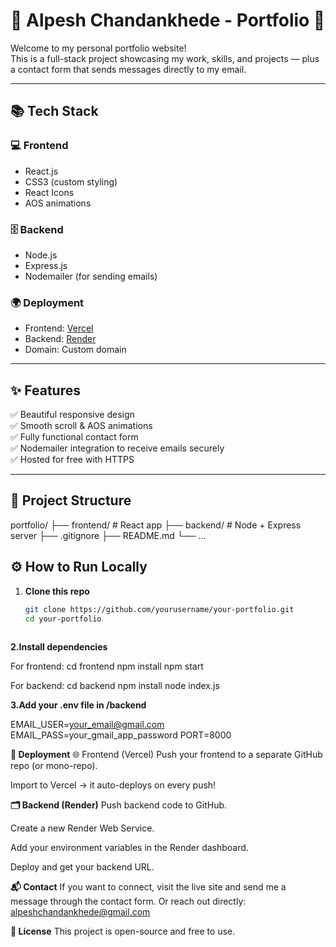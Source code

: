 # 🌟 Alpesh Chandankhede - Portfolio 🚀

Welcome to my personal portfolio website!  
This is a full-stack project showcasing my work, skills, and projects — plus a contact form that sends messages directly to my email.

---

## 📚 **Tech Stack**

### 💻 Frontend
- React.js
- CSS3 (custom styling)
- React Icons
- AOS animations

### 🗄️ Backend
- Node.js
- Express.js
- Nodemailer (for sending emails)

### 🌍 Deployment
- Frontend: [Vercel](https://vercel.com/)
- Backend: [Render](https://render.com/)  
- Domain: Custom domain 

---

## ✨ **Features**

✅ Beautiful responsive design  
✅ Smooth scroll & AOS animations  
✅ Fully functional contact form  
✅ Nodemailer integration to receive emails securely  
✅ Hosted for free with HTTPS

---

## 📂 **Project Structure**

portfolio/
├── frontend/ # React app
├── backend/ # Node + Express server
├── .gitignore
├── README.md
└── ...
## ⚙️ **How to Run Locally**

1. **Clone this repo**

   ```bash
   git clone https://github.com/yourusername/your-portfolio.git
   cd your-portfolio
  
**2.Install dependencies**

For frontend:
cd frontend
npm install
npm start

For backend:
cd backend
npm install
node index.js


**3.Add your .env file in /backend**

EMAIL_USER=your_email@gmail.com
EMAIL_PASS=your_gmail_app_password
PORT=8000


**🚀 Deployment**
🌐 Frontend (Vercel)
Push your frontend to a separate GitHub repo (or mono-repo).

Import to Vercel → it auto-deploys on every push!

**🗂️ Backend (Render)**
Push backend code to GitHub.

Create a new Render Web Service.

Add your environment variables in the Render dashboard.

Deploy and get your backend URL.

**📬 Contact**
If you want to connect, visit the live site and send me a message through the contact form.
Or reach out directly: alpeshchandankhede@gmail.com

**📄 License**
This project is open-source and free to use.

